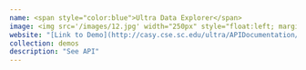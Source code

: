 ```yaml
---
name: <span style="color:blue">Ultra Data Explorer</span>
image: <img src='/images/12.jpg' width="250px" style="float:left; margin:0px 20px 0px 0px;">
website: "[Link to Demo](http://casy.cse.sc.edu/ultra/APIDocumentation/documentation/)"
collection: demos
description: "See API"
---
```

